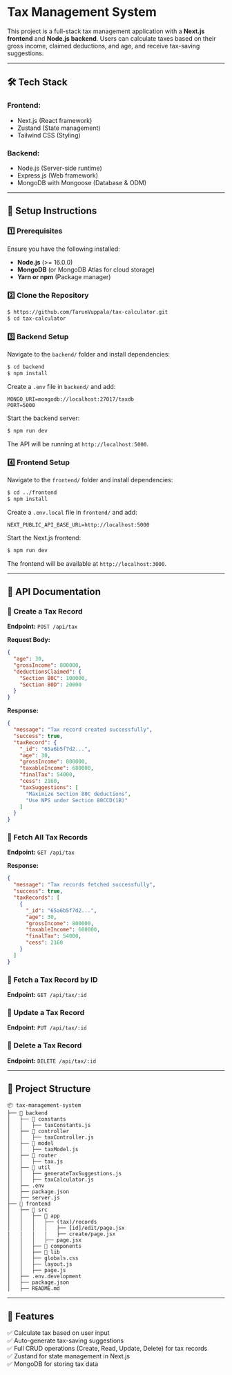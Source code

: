# Tax Management System

This project is a full-stack tax management application with a **Next.js frontend** and **Node.js backend**. Users can calculate taxes based on their gross income, claimed deductions, and age, and receive tax-saving suggestions.

---

## 🛠 Tech Stack

### Frontend:
- Next.js (React framework)
- Zustand (State management)
- Tailwind CSS (Styling)

### Backend:
- Node.js (Server-side runtime)
- Express.js (Web framework)
- MongoDB with Mongoose (Database & ODM)

---

## 🚀 Setup Instructions

### 1️⃣ Prerequisites
Ensure you have the following installed:
- **Node.js** (>= 16.0.0)
- **MongoDB** (or MongoDB Atlas for cloud storage)
- **Yarn or npm** (Package manager)

### 2️⃣ Clone the Repository
```sh
$ https://github.com/TarunVuppala/tax-calculator.git
$ cd tax-calculator
```

### 3️⃣ Backend Setup
Navigate to the `backend/` folder and install dependencies:
```sh
$ cd backend
$ npm install
```

Create a `.env` file in `backend/` and add:
```env
MONGO_URI=mongodb://localhost:27017/taxdb
PORT=5000
```

Start the backend server:
```sh
$ npm run dev
```
The API will be running at `http://localhost:5000`.

### 4️⃣ Frontend Setup
Navigate to the `frontend/` folder and install dependencies:
```sh
$ cd ../frontend
$ npm install
```

Create a `.env.local` file in `frontend/` and add:
```env
NEXT_PUBLIC_API_BASE_URL=http://localhost:5000
```

Start the Next.js frontend:
```sh
$ npm run dev
```
The frontend will be available at `http://localhost:3000`.

---

## 📌 API Documentation

### 🔹 Create a Tax Record
**Endpoint:** `POST /api/tax`

**Request Body:**
```json
{
  "age": 30,
  "grossIncome": 800000,
  "deductionsClaimed": {
    "Section 80C": 100000,
    "Section 80D": 20000
  }
}
```

**Response:**
```json
{
  "message": "Tax record created successfully",
  "success": true,
  "taxRecord": {
    "_id": "65a6b5f7d2...",
    "age": 30,
    "grossIncome": 800000,
    "taxableIncome": 680000,
    "finalTax": 54000,
    "cess": 2160,
    "taxSuggestions": [
      "Maximize Section 80C deductions",
      "Use NPS under Section 80CCD(1B)"
    ]
  }
}
```

### 🔹 Fetch All Tax Records
**Endpoint:** `GET /api/tax`

**Response:**
```json
{
  "message": "Tax records fetched successfully",
  "success": true,
  "taxRecords": [
    {
      "_id": "65a6b5f7d2...",
      "age": 30,
      "grossIncome": 800000,
      "taxableIncome": 680000,
      "finalTax": 54000,
      "cess": 2160
    }
  ]
}
```

### 🔹 Fetch a Tax Record by ID
**Endpoint:** `GET /api/tax/:id`

### 🔹 Update a Tax Record
**Endpoint:** `PUT /api/tax/:id`

### 🔹 Delete a Tax Record
**Endpoint:** `DELETE /api/tax/:id`

---

## 📂 Project Structure
```
📦 tax-management-system
├── 📂 backend
│   ├── 📂 constants
│   │   ├── taxConstants.js
│   ├── 📂 controller
│   │   ├── taxController.js
│   ├── 📂 model
│   │   ├── taxModel.js
│   ├── 📂 router
│   │   ├── tax.js
│   ├── 📂 util
│   │   ├── generateTaxSuggestions.js
│   │   ├── taxCalculator.js
│   ├── .env
│   ├── package.json
│   ├── server.js
├── 📂 frontend
│   ├── 📂 src
│   │   ├── 📂 app
│   │   │   ├── (tax)/records
│   │   │   │   ├── [id]/edit/page.jsx
|   |   |   |   ├── create/page.jsx
│   │   │   ├── page.jsx
│   │   ├── 📂 components
│   │   ├── 📂 lib
│   │   ├── globals.css
│   │   ├── layout.js
│   │   ├── page.js
│   ├── .env.development
│   ├── package.json
│   ├── README.md
```

---

## 📌 Features
✅ Calculate tax based on user input  
✅ Auto-generate tax-saving suggestions  
✅ Full CRUD operations (Create, Read, Update, Delete) for tax records  
✅ Zustand for state management in Next.js  
✅ MongoDB for storing tax data  
